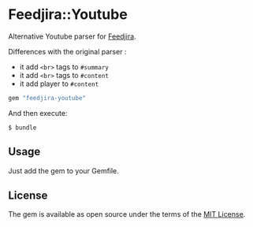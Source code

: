 # Feedjira::Youtube

Alternative Youtube parser for [Feedjira](https://github.com/feedjira/feedjira).

Differences with the original parser :

- it add `<br>` tags to `#summary`
- it add `<br>` tags to `#content`
- it add player to `#content`

```ruby
gem "feedjira-youtube"
```

And then execute:

    $ bundle

## Usage

Just add the gem to your Gemfile.

## License

The gem is available as open source under the terms of the [MIT License](https://opensource.org/licenses/MIT).
